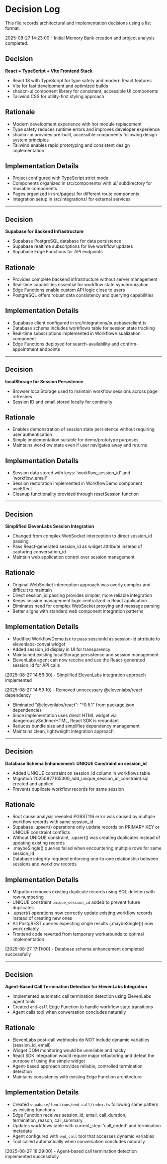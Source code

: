 # Decision Log

This file records architectural and implementation decisions using a list format.

2025-08-27 14:23:00 - Initial Memory Bank creation and project analysis completed.

## Decision

**React + TypeScript + Vite Frontend Stack**
- React 18 with TypeScript for type safety and modern React features
- Vite for fast development and optimized builds
- shadcn-ui component library for consistent, accessible UI components
- Tailwind CSS for utility-first styling approach

## Rationale

- Modern development experience with hot module replacement
- Type safety reduces runtime errors and improves developer experience
- shadcn-ui provides pre-built, accessible components following design system principles
- Tailwind enables rapid prototyping and consistent design implementation

## Implementation Details

- Project configured with TypeScript strict mode
- Components organized in src/components/ with ui/ subdirectory for reusable components
- Pages organized in src/pages/ for different route components
- Integration setup in src/integrations/ for external services

---

## Decision

**Supabase for Backend Infrastructure**
- Supabase PostgreSQL database for data persistence
- Supabase realtime subscriptions for live workflow updates
- Supabase Edge Functions for API endpoints

## Rationale

- Provides complete backend infrastructure without server management
- Real-time capabilities essential for workflow state synchronization
- Edge Functions enable custom API logic close to users
- PostgreSQL offers robust data consistency and querying capabilities

## Implementation Details

- Supabase client configured in src/integrations/supabase/client.ts
- Database schema includes workflows table for session state tracking
- Real-time subscriptions implemented in WorkflowVisualization component
- Edge Functions deployed for search-availability and confirm-appointment endpoints

---

## Decision

**localStorage for Session Persistence**
- Browser localStorage used to maintain workflow sessions across page refreshes
- Session ID and email stored locally for continuity

## Rationale

- Enables demonstration of session state persistence without requiring user authentication
- Simple implementation suitable for demo/prototype purposes
- Maintains workflow state even if user navigates away and returns

## Implementation Details

- Session data stored with keys: 'workflow_session_id' and 'workflow_email'
- Session restoration implemented in WorkflowDemo component useEffect
- Cleanup functionality provided through resetSession function

---

## Decision

**Simplified ElevenLabs Session Integration**
- Changed from complex WebSocket interception to direct session_id passing
- Pass React-generated session_id as widget attribute instead of capturing conversation_id
- Maintain web application control over session management

## Rationale

- Original WebSocket interception approach was overly complex and difficult to maintain
- Direct session_id passing provides simpler, more reliable integration
- Keeps session management logic centralized in React application
- Eliminates need for complex WebSocket proxying and message parsing
- Better aligns with standard web component integration patterns

## Implementation Details

- Modified WorkflowDemo.tsx to pass sessionId as session-id attribute to elevenlabs-convai widget
- Added session_id display in UI for transparency
- Maintained existing localStorage persistence and session management
- ElevenLabs agent can now receive and use the React-generated session_id for API calls

[2025-08-27 14:56:30] - Simplified ElevenLabs integration approach implemented

[2025-08-27 14:59:10] - Removed unnecessary @elevenlabs/react dependency 
- Eliminated "@elevenlabs/react": "^0.5.1" from package.json dependencies
- Since implementation uses direct HTML widget via dangerouslySetInnerHTML, React SDK is redundant
- Reduces bundle size and simplifies dependency management
- Maintains clean, lightweight integration approach

---

## Decision

**Database Schema Enhancement: UNIQUE Constraint on session_id**
- Added UNIQUE constraint on session_id column in workflows table
- Migration 20250827165300_add_unique_session_id_constraint.sql created and applied
- Prevents duplicate workflow records for same session

## Rationale

- Root cause analysis revealed PGRST116 error was caused by multiple workflow records with same session_id
- Supabase .upsert() operations only update records on PRIMARY KEY or UNIQUE constraint conflicts
- Without UNIQUE constraint, .upsert() was creating duplicates instead of updating existing records
- .maybeSingle() queries failed when encountering multiple rows for same session_id
- Database integrity required enforcing one-to-one relationship between sessions and workflow records

## Implementation Details

- Migration removes existing duplicate records using SQL deletion with row numbering
- UNIQUE constraint `unique_session_id` added to prevent future duplicates  
- .upsert() operations now correctly update existing workflow records instead of creating new ones
- All PostgREST queries expecting single results (.maybeSingle()) now work reliably
- Frontend code reverted from temporary workarounds to optimal implementation

[2025-08-27 17:11:00] - Database schema enhancement completed successfully

---

## Decision

**Agent-Based Call Termination Detection for ElevenLabs Integration**
- Implemented automatic call termination detection using ElevenLabs agent tools
- Created `end-call` Edge Function to handle workflow state transitions
- Agent calls tool when conversation concludes naturally

## Rationale

- ElevenLabs post-call webhooks do NOT include dynamic variables (session_id, email)
- Widget DOM monitoring would be unreliable and hacky
- React SDK integration would require major refactoring and defeat the purpose of using the simple widget
- Agent-based approach provides reliable, controlled termination detection
- Maintains consistency with existing Edge Function architecture

## Implementation Details

- Created `supabase/functions/end-call/index.ts` following same pattern as existing functions
- Edge Function receives session_id, email, call_duration, termination_reason, call_summary
- Updates workflows table with current_step: 'call_ended' and termination metadata
- Agent configured with `end_call` tool that accesses dynamic variables
- Tool called automatically when conversation concludes naturally

[2025-08-27 18:29:00] - Agent-based call termination detection implemented successfully